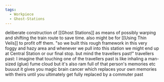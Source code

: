 ```yaml
---
tags:
  - Workpiece
  - Ghost-Stations
---
```

deliberate construction of [[Ghost Stations]] as means of possibly warping and shifting the train route to save time. also might be for [[Using Thin Veils]] to profit off them.
"so we built this rough framework in this very foggy and hazy area and whenever we pull into this station we might end up at Central Station or our final stop. but mind the travellers past!"
travellers past:
	I imagine that touching one of the travellers past is like inhaling a man-sized (glue) fume cloud but it's also ram full of that person's memories etc
	buuuut it gives you magic brain cancer which replaces your own memories with theirs until you ultimately get fully replaced by a commuter past